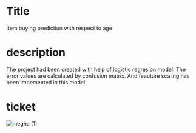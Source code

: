 # Title
Item buying prediction with respect to age
# description
The project had been created with help of logistic regresion model. The error values are calculated by confusion matrix. And feauture scaling has been impemented in this model.
# ticket
![megha (1)](https://user-images.githubusercontent.com/78648045/215288128-5230a7f6-0c10-48ce-b8a3-50f55fd7ed20.png)
